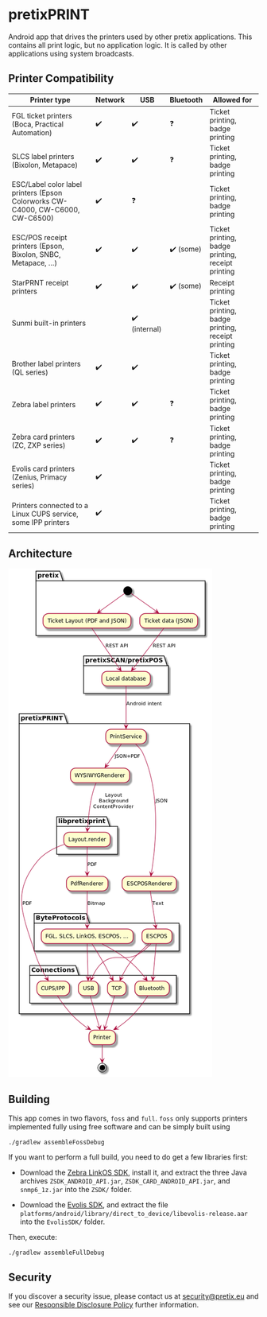 pretixPRINT
===========

Android app that drives the printers used by other pretix applications. This contains all
print logic, but no application logic. It is called by other applications using system
broadcasts.

Printer Compatibility
---------------------

| Printer type | Network | USB | Bluetooth | Allowed for |
| -- | -- | -- | -- | -- |
| FGL ticket printers (Boca, Practical Automation) | ✔️ | ✔️ | ❓ | Ticket printing, badge printing |
| SLCS label printers (Bixolon, Metapace) | ✔️ | ✔️ | ❓ | Ticket printing, badge printing |
| ESC/Label color label printers (Epson Colorworks CW-C4000, CW-C6000, CW-C6500) | ✔️ | ❓ | | Ticket printing, badge printing |
| ESC/POS receipt printers (Epson, Bixolon, SNBC, Metapace, …) | ✔️ | ✔️ | ✔️ (some) | Ticket printing, badge printing, receipt printing |
| StarPRNT receipt printers | ✔️ | ✔️ | ✔️ (some) | Receipt printing |
| Sunmi built-in printers |  | ✔️ (internal) | | Ticket printing, badge printing, receipt printing |
| Brother label printers (QL series) | ✔️ | ✔️ |  | Ticket printing, badge printing |
| Zebra label printers | ✔️ | ✔️ | ❓ | Ticket printing, badge printing |
| Zebra card printers (ZC, ZXP series) | ✔️ | ✔️ | ❓ | Ticket printing, badge printing |
| Evolis card printers (Zenius, Primacy series) | ✔️ |  |  | Ticket printing, badge printing |
| Printers connected to a Linux CUPS service, some IPP printers | ✔️ |  |  | Ticket printing, badge printing |


Architecture
------------

![Architecture diagram](img/architecture.png)

Building
--------

This app comes in two flavors, ``foss`` and ``full``. ``foss`` only supports printers implemented
fully using free software and can be simply built using

	./gradlew assembleFossDebug

If you want to perform a full build, you need to do get a few libraries first:

* Download the [Zebra LinkOS SDK](https://www.zebra.com/gb/en/products/software/barcode-printers/link-os/link-os-sdk.html),
  install it, and extract the three Java archives ``ZSDK_ANDROID_API.jar``, ``ZSDK_CARD_ANDROID_API.jar``, and ``snmp6_1z.jar``
  into the ``ZSDK/`` folder.

* Download the [Evolis SDK](https://myplace.evolis.com/s/sdk?language=en_US), and extract the file ``platforms/android/library/direct_to_device/libevolis-release.aar``
  into the ``EvolisSDK/`` folder.

Then, execute:

	./gradlew assembleFullDebug



Security
--------

If you discover a security issue, please contact us at security@pretix.eu and see our [Responsible Disclosure Policy](https://docs.pretix.eu/trust/security/disclosure/) further information.
